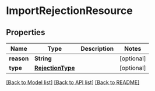 # ImportRejectionResource

## Properties
Name | Type | Description | Notes
------------ | ------------- | ------------- | -------------
**reason** | **String** |  | [optional] 
**type** | [**RejectionType**](RejectionType.md) |  | [optional] 

[[Back to Model list]](../README.md#documentation-for-models) [[Back to API list]](../README.md#documentation-for-api-endpoints) [[Back to README]](../README.md)


